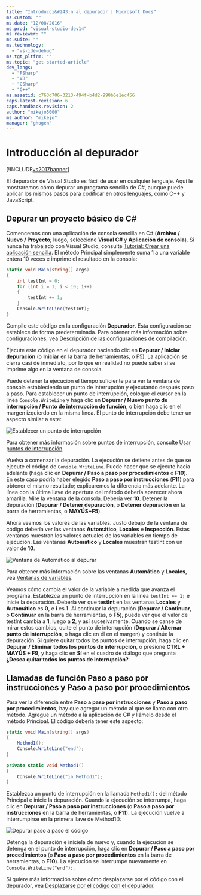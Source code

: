 ```yaml
---
title: "Introducci&#243;n al depurador | Microsoft Docs"
ms.custom: ""
ms.date: "12/08/2016"
ms.prod: "visual-studio-dev14"
ms.reviewer: ""
ms.suite: ""
ms.technology: 
  - "vs-ide-debug"
ms.tgt_pltfrm: ""
ms.topic: "get-started-article"
dev_langs: 
  - "FSharp"
  - "VB"
  - "CSharp"
  - "C++"
ms.assetid: c763d706-3213-494f-b4d2-990b6e1ec456
caps.latest.revision: 6
caps.handback.revision: 2
author: "mikejo5000"
ms.author: "mikejo"
manager: "ghogen"
---
```

# Introducci&#243;n al depurador
[!INCLUDE[vs2017banner](../code-quality/includes/vs2017banner.md)]

El depurador de Visual Studio es fácil de usar en cualquier lenguaje.  Aquí le mostraremos cómo depurar un programa sencillo de C\#, aunque puede aplicar los mismos pasos para codificar en otros lenguajes, como C\+\+ y JavaScript.  
  
##  <a name="BKMK_Start_debugging_a_VS_project"></a> Depurar un proyecto básico de C\#  
 Comencemos con una aplicación de consola sencilla en C\# \(**Archivo \/ Nuevo \/ Proyecto**; luego, seleccione **Visual C\#** y **Aplicación de consola**\).  Si nunca ha trabajado con Visual Studio, consulte [Tutorial: Crear una aplicación sencilla](../ide/walkthrough-create-a-simple-application-with-visual-csharp-or-visual-basic.md).  El método Principal simplemente suma 1 a una variable entera 10 veces e imprime el resultado en la consola:  
  
```c#  
static void Main(string[] args)  
{  
    int testInt = 0;  
    for (int i = 1; i < 10; i++)  
    {  
        testInt += 1;  
    }  
    Console.WriteLine(testInt);  
}  
```  
  
 Compile este código en la configuración **Depurador**.  Esta configuración se establece de forma predeterminada.  Para obtener más información sobre configuraciones, vea [Descripción de las configuraciones de compilación](../ide/understanding-build-configurations.md).  
  
 Ejecute este código en el depurador haciendo clic en **Depurar \/ Iniciar depuración** \(o **Iniciar** en la barra de herramientas, o F5\).  La aplicación se cierra casi de inmediato, por lo que en realidad no puede saber si se imprime algo en la ventana de consola.  
  
 Puede detener la ejecución el tiempo suficiente para ver la ventana de consola estableciendo un punto de interrupción y ejecutando después paso a paso.  Para establecer un punto de interrupción, coloque el cursor en la línea `Console.WriteLine` y haga clic en **Depurar \/ Nuevo punto de interrupción \/ Punto de interrupción de función**, o bien haga clic en el margen izquierdo en la misma línea.  El punto de interrupción debe tener un aspecto similar a este:  
  
 ![Establecer un punto de interrupción](~/docs/debugger/media/getstartedbreakpoint.png "GetStartedBreakpoint")  
  
 Para obtener más información sobre puntos de interrupción, consulte [Usar puntos de interrupción](../debugger/using-breakpoints.md).  
  
 Vuelva a comenzar la depuración.  La ejecución se detiene antes de que se ejecute el código de `Console.WriteLine`.  Puede hacer que se ejecute hacia adelante \(haga clic en **Depurar \/ Paso a paso por procedimientos**  o **F10**\).  En este caso podría haber elegido **Paso a paso por instrucciones** \(**F11**\) para obtener el mismo resultado; explicaremos la diferencia más adelante.  La línea con la última llave de apertura del método debería aparecer ahora amarilla.  Mire la ventana de la consola.  Debería ver **10**.  Detener la depuración \(**Depurar \/ Detener depuración**, o **Detener depuración** en la barra de herramientas, o **MAYÚS\+F5**\).  
  
 Ahora veamos los valores de las variables.  Justo debajo de la ventana de código debería ver las ventanas **Automático**, **Locales** e **Inspección**.  Estas ventanas muestran los valores actuales de las variables en tiempo de ejecución.  Las ventanas **Automático** y **Locales** muestran testInt con un valor de **10**.  
  
 ![Ventana de Automático al depurar](~/docs/debugger/media/getstartedwindows.png "GetStartedWindows")  
  
 Para obtener más información sobre las ventanas **Automático** y **Locales**, vea [Ventanas de variables](../Topic/Variable%20Windows.md).  
  
 Veamos cómo cambia el valor de la variable a medida que avanza el programa.  Establezca un punto de interrupción en la línea `testInt += 1;` e inicie la depuración.  Debería ver que **testInt** en las ventanas **Locales** y **Automático** es **0**, e **i** es **1**.  Al continuar la depuración \(**Depurar \/ Continuar**, o **Continuar** en la barra de herramientas, o **F5**\), puede ver que el valor de testInt cambia a **1**, luego a **2**, y así sucesivamente.  Cuando se canse de mirar estos cambios, quite el punto de interrupción \(**Depurar \/ Alternar punto de interrupción**, o haga clic en él en el margen\) y continúe la depuración.  Si quiere quitar todos los puntos de interrupción, haga clic en **Depurar \/ Eliminar todos los puntos de interrupción**, o presione **CTRL \+ MAYÚS \+ F9**, y haga clic en **Sí** en el cuadro de diálogo que pregunta **¿Desea quitar todos los puntos de interrupción?**  
  
## Llamadas de función Paso a paso por instrucciones y Paso a paso por procedimientos  
 Para ver la diferencia entre **Paso a paso por instrucciones** y **Paso a paso por procedimientos**, hay que agregar un método al que se llama con otro método.  Agregue un método a la aplicación de C\# y llámelo desde el método Principal.  El código debería tener este aspecto:  
  
```c#  
static void Main(string[] args)  
{  
    Method1();  
    Console.WriteLine("end");  
}  
  
private static void Method1()  
{  
    Console.WriteLine("in Method1");  
}  
```  
  
 Establezca un punto de interrupción en la llamada `Method1();` del método Principal e inicie la depuración.  Cuando la ejecución se interrumpa, haga clic en **Depurar \/ Paso a paso por instrucciones** \(o **Paso a paso por instrucciones** en la barra de herramientas, o **F11**\).  La ejecución vuelve a interrumpirse en la primera llave de Method1\(\):  
  
 ![Depurar paso a paso el código](~/docs/debugger/media/getstartedstepinto.png "GetStartedStepInto")  
  
 Detenga la depuración e iníciela de nuevo y, cuando la ejecución se detenga en el punto de interrupción, haga clic en **Depurar \/ Paso a paso por procedimientos**  \(o **Paso a paso por procedimientos** en la barra de herramientas, o **F10**\).  La ejecución se interrumpe nuevamente en `Console.WriteLine("end");`.  
  
 Si quiere más información sobre cómo desplazarse por el código con el depurador, vea [Desplazarse por el código con el depurador](../debugger/navigating-through-code-with-the-debugger.md).